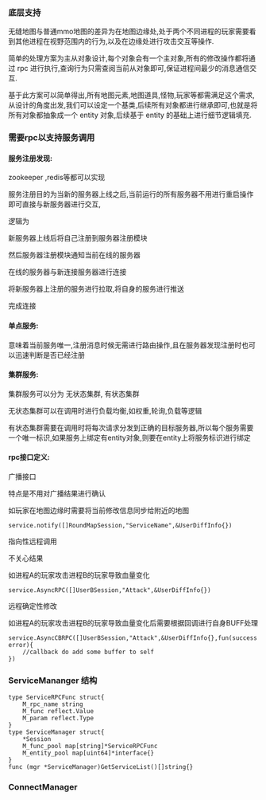 ### 底层支持

无缝地图与普通mmo地图的差异为在地图边缘处,处于两个不同进程的玩家需要看到其他进程在视野范围内的行为,以及在边缘处进行攻击交互等操作.

简单的处理方案为主从对象设计,每个对象会有一个主对象,所有的修改操作都将通过 rpc 进行执行,查询行为只需查阅当前从对象即可,保证进程间最少的消息通信交互.

基于此方案可以简单得出,所有地图元素,地图道具,怪物,玩家等都需满足这个需求,从设计的角度出发,我们可以设定一个基类,后续所有对象都进行继承即可,也就是将所有对象都抽象成一个 entity 对象,后续基于 entity 的基础上进行细节逻辑填充.

### 需要rpc以支持服务调用

#### 服务注册发现:

zookeeper ,redis等都可以实现

服务注册目的为当新的服务器上线之后,当前运行的所有服务器不用进行重启操作即可直接与新服务器进行交互,

逻辑为

新服务器上线后将自己注册到服务器注册模块

然后服务器注册模块通知当前在线的服务器

在线的服务器与新连接服务器进行连接

将新服务器上注册的服务进行拉取,将自身的服务进行推送

完成连接

#### 单点服务:

意味着当前服务唯一,注册消息时候无需进行路由操作,且在服务器发现注册时也可以迅速判断是否已经注册

#### 集群服务:

集群服务可以分为 无状态集群, 有状态集群

无状态集群可以在调用时进行负载均衡,如权重,轮询,负载等逻辑

有状态集群需要在调用时将每次请求分发到正确的目标服务器,所以每个服务需要一个唯一标识,如果服务上绑定有entity对象,则要在entity上将服务标识进行绑定

#### rpc接口定义:

广播接口

特点是不用对广播结果进行确认

如玩家在地图边缘时需要将当前修改信息同步给附近的地图

```
service.notify([]RoundMapSession,"ServiceName",&UserDiffInfo{})
```

指向性远程调用

不关心结果

如进程A的玩家攻击进程B的玩家导致血量变化

```
service.AsyncRPC([]UserBSession,"Attack",&UserDiffInfo{})
```

远程确定性修改

如进程A的玩家攻击进程B的玩家导致血量变化后需要根据回调进行自身BUFF处理

```
service.AsyncCBRPC([]UserBSession,"Attack",&UserDiffInfo{},fun(success error){
	//callback do add some buffer to self
})
```

### ServiceMananger 结构

```
type ServiceRPCFunc struct{
	M_rpc_name string
	M_func reflect.Value
    M_param reflect.Type
}
type ServiceManager struct{
	*Session
	M_func_pool map[string]*ServiceRPCFunc
    M_entity_pool map[uint64]*interface{}
}
func (mgr *ServiceManager)GetServiceList()[]string{}
```

### ConnectManager

```

```























